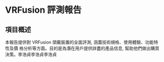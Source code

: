 # VRFusion 評測報告

## 項目概述
本報告提供對 VRFusion 頭戴裝置的全面評測, 涵蓋技術規格、使用體驗、功能特性及價 格分析等方面。目的是為潛在用戶提供詳盡的產品信息, 幫助他們做出購買決策。李浩貞李浩貞李浩貞
